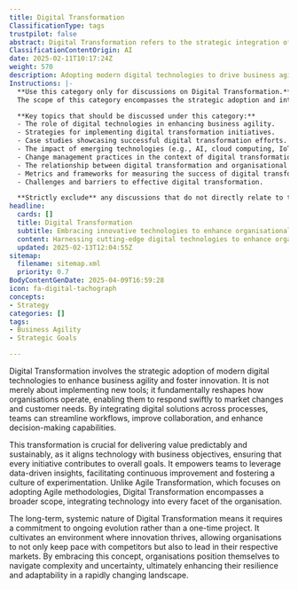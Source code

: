 ```yaml
---
title: Digital Transformation
ClassificationType: tags
trustpilot: false
abstract: Digital Transformation refers to the strategic integration of modern digital technologies within organisations to improve agility and foster innovation. This process goes beyond merely adopting new tools; it fundamentally alters operational frameworks, enabling organisations to swiftly adapt to market dynamics and customer demands. By embedding digital solutions across various processes, teams can optimise workflows, enhance collaboration, and improve decision-making capabilities. This transformation is vital for delivering consistent and sustainable value, as it aligns technological advancements with business objectives, ensuring that all initiatives contribute meaningfully to overarching goals. It empowers teams to utilise data-driven insights, promoting continuous improvement and a culture of experimentation. Unlike Agile Transformation, which is centred on implementing Agile methodologies, Digital Transformation encompasses a wider scope, affecting every aspect of an organisation. Its long-term, systemic nature necessitates a commitment to ongoing evolution rather than a singular project, fostering an environment conducive to innovation. By embracing Digital Transformation, organisations can not only keep pace with competitors but also establish themselves as leaders in their markets, enhancing their resilience and adaptability in an increasingly complex and uncertain landscape.
ClassificationContentOrigin: AI
date: 2025-02-11T10:17:24Z
weight: 570
description: Adopting modern digital technologies to drive business agility and innovation.
Instructions: |-
  **Use this category only for discussions on Digital Transformation.**  
  The scope of this category encompasses the strategic adoption and integration of modern digital technologies to enhance business agility, foster innovation, and improve operational efficiency. It focuses on how organisations can leverage digital tools and methodologies to transform their processes, culture, and customer engagement.

  **Key topics that should be discussed under this category:**
  - The role of digital technologies in enhancing business agility.
  - Strategies for implementing digital transformation initiatives.
  - Case studies showcasing successful digital transformation efforts.
  - The impact of emerging technologies (e.g., AI, cloud computing, IoT) on business operations.
  - Change management practices in the context of digital transformation.
  - The relationship between digital transformation and organisational culture.
  - Metrics and frameworks for measuring the success of digital transformation.
  - Challenges and barriers to effective digital transformation.

  **Strictly exclude** any discussions that do not directly relate to the strategic use of digital technologies for business transformation, such as general technology trends without a focus on agility or innovation, or unrelated business practices that do not involve digital tools or methodologies.
headline:
  cards: []
  title: Digital Transformation
  subtitle: Embracing innovative technologies to enhance organisational responsiveness and foster continuous improvement.
  content: Harnessing cutting-edge digital technologies to enhance organisational adaptability and stimulate innovation. Posts should explore the integration of data-driven decision-making, process optimisation, and customer-centric approaches, while addressing the challenges of complexity and fostering a culture of continuous learning and improvement.
  updated: 2025-02-13T12:04:55Z
sitemap:
  filename: sitemap.xml
  priority: 0.7
BodyContentGenDate: 2025-04-09T16:59:28
icon: fa-digital-tachograph
concepts:
- Strategy
categories: []
tags:
- Business Agility
- Strategic Goals

---
```

Digital Transformation involves the strategic adoption of modern digital technologies to enhance business agility and foster innovation. It is not merely about implementing new tools; it fundamentally reshapes how organisations operate, enabling them to respond swiftly to market changes and customer needs. By integrating digital solutions across processes, teams can streamline workflows, improve collaboration, and enhance decision-making capabilities.

This transformation is crucial for delivering value predictably and sustainably, as it aligns technology with business objectives, ensuring that every initiative contributes to overall goals. It empowers teams to leverage data-driven insights, facilitating continuous improvement and fostering a culture of experimentation. Unlike Agile Transformation, which focuses on adopting Agile methodologies, Digital Transformation encompasses a broader scope, integrating technology into every facet of the organisation.

The long-term, systemic nature of Digital Transformation means it requires a commitment to ongoing evolution rather than a one-time project. It cultivates an environment where innovation thrives, allowing organisations to not only keep pace with competitors but also to lead in their respective markets. By embracing this concept, organisations position themselves to navigate complexity and uncertainty, ultimately enhancing their resilience and adaptability in a rapidly changing landscape.
